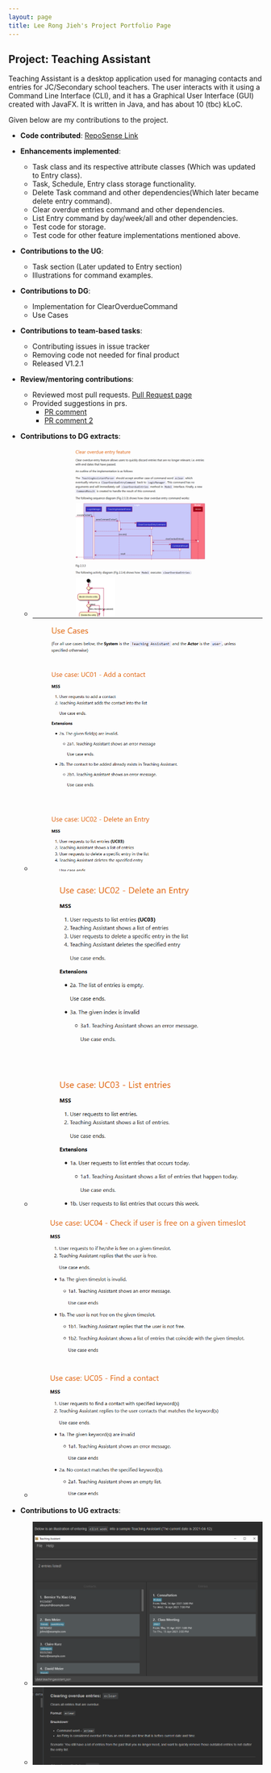 ```yaml
---
layout: page
title: Lee Rong Jieh's Project Portfolio Page
---
```


## Project: Teaching Assistant

Teaching Assistant is a desktop application used for managing contacts and entries for JC/Secondary school teachers.
The user interacts with it using a Command Line Interface (CLI), and it has a Graphical User Interface (GUI) created
with JavaFX. It is written in Java, and has about 10 (tbc) kLoC.

Given below are my contributions to the project.
* **Code contributed**: [RepoSense Link](https://nus-cs2103-ay2021s2.github.io/tp-dashboard/?search=&sort=groupTitle&sortWithin=title&since=&timeframe=commit&mergegroup=&groupSelect=groupByRepos&breakdown=false&tabOpen=true&tabType=authorship&tabAuthor=lrj689&tabRepo=AY2021S2-CS2103T-W13-4%2Ftp%5Bmaster%5D&authorshipIsMergeGroup=false&authorshipFileTypes=docs~functional-code~test-code&authorshipIsBinaryFileTypeChecked=false)
* **Enhancements implemented**:
    * Task class and its respective attribute classes (Which was updated to Entry class).
    * Task, Schedule, Entry class storage functionality.
    * Delete Task command and other dependencies(Which later became delete entry command).
    * Clear overdue entries command and other dependencies.
    * List Entry command by day/week/all and other dependencies.
    * Test code for storage.
    * Test code for other feature implementations mentioned above.
    
* **Contributions to the UG**:
    * Task section (Later updated to Entry section)
    * Illustrations for command examples.
    
* **Contributions to DG**:
    * Implementation for ClearOverdueCommand
    * Use Cases
    
* **Contributions to team-based tasks**:
    * Contributing issues in issue tracker
    * Removing code not needed for final product
    * Released V1.2.1
    
* **Review/mentoring contributions**:
    * Reviewed most pull requests. [Pull Request page](https://github.com/AY2021S2-CS2103T-W13-4/tp/pulls)
    * Provided suggestions in prs.
        * [PR comment](https://github.com/AY2021S2-CS2103T-W13-4/tp/pull/183)
        * [PR comment 2](https://github.com/AY2021S2-CS2103T-W13-4/tp/pull/208)
    
* **Contributions to DG extracts**:
    * ![Extract1](../images/RJ1.png)
    * ![Extract2](../images/Screenshot%20(117).png)
    * ![Extract3](../images/Screenshot%20(118).png)
    * ![Extract4](../images/Screenshot%20(119).png)
  
* **Contributions to UG extracts**:
  * ![Extract5](../images/Screenshot%20(124).png)
  * ![Extract6](../images/Screenshot%20(125).png)
    
